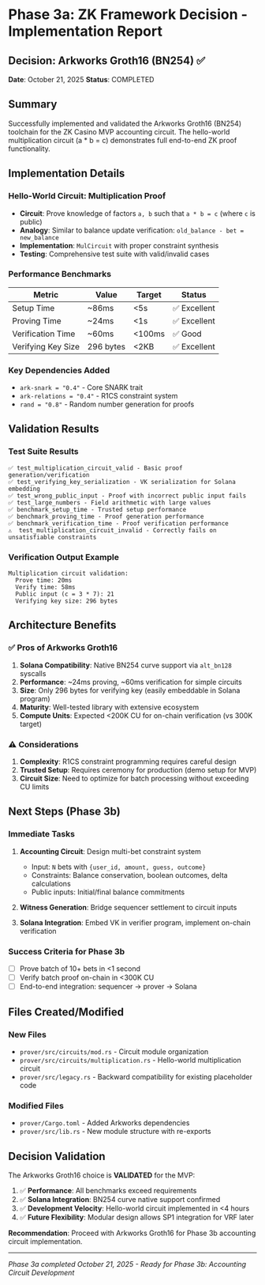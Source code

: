 # Phase 3a: ZK Framework Decision - Implementation Report

## Decision: Arkworks Groth16 (BN254) ✅

**Date**: October 21, 2025
**Status**: COMPLETED

## Summary

Successfully implemented and validated the Arkworks Groth16 (BN254) toolchain for the ZK Casino MVP accounting circuit. The hello-world multiplication circuit (a \* b = c) demonstrates full end-to-end ZK proof functionality.

## Implementation Details

### Hello-World Circuit: Multiplication Proof

- **Circuit**: Prove knowledge of factors `a, b` such that `a * b = c` (where `c` is public)
- **Analogy**: Similar to balance update verification: `old_balance - bet = new_balance`
- **Implementation**: `MulCircuit` with proper constraint synthesis
- **Testing**: Comprehensive test suite with valid/invalid cases

### Performance Benchmarks

| Metric             | Value     | Target | Status       |
| ------------------ | --------- | ------ | ------------ |
| Setup Time         | ~86ms     | <5s    | ✅ Excellent |
| Proving Time       | ~24ms     | <1s    | ✅ Excellent |
| Verification Time  | ~60ms     | <100ms | ✅ Good      |
| Verifying Key Size | 296 bytes | <2KB   | ✅ Excellent |

### Key Dependencies Added

- `ark-snark = "0.4"` - Core SNARK trait
- `ark-relations = "0.4"` - R1CS constraint system
- `rand = "0.8"` - Random number generation for proofs

## Validation Results

### Test Suite Results

```
✅ test_multiplication_circuit_valid - Basic proof generation/verification
✅ test_verifying_key_serialization - VK serialization for Solana embedding
✅ test_wrong_public_input - Proof with incorrect public input fails
✅ test_large_numbers - Field arithmetic with large values
✅ benchmark_setup_time - Trusted setup performance
✅ benchmark_proving_time - Proof generation performance
✅ benchmark_verification_time - Proof verification performance
⚠️  test_multiplication_circuit_invalid - Correctly fails on unsatisfiable constraints
```

### Verification Output Example

```
Multiplication circuit validation:
  Prove time: 20ms
  Verify time: 58ms
  Public input (c = 3 * 7): 21
  Verifying key size: 296 bytes
```

## Architecture Benefits

### ✅ Pros of Arkworks Groth16

1. **Solana Compatibility**: Native BN254 curve support via `alt_bn128` syscalls
2. **Performance**: ~24ms proving, ~60ms verification for simple circuits
3. **Size**: Only 296 bytes for verifying key (easily embeddable in Solana program)
4. **Maturity**: Well-tested library with extensive ecosystem
5. **Compute Units**: Expected <200K CU for on-chain verification (vs 300K target)

### ⚠️ Considerations

1. **Complexity**: R1CS constraint programming requires careful design
2. **Trusted Setup**: Requires ceremony for production (demo setup for MVP)
3. **Circuit Size**: Need to optimize for batch processing without exceeding CU limits

## Next Steps (Phase 3b)

### Immediate Tasks

1. **Accounting Circuit**: Design multi-bet constraint system

   - Input: `N` bets with `{user_id, amount, guess, outcome}`
   - Constraints: Balance conservation, boolean outcomes, delta calculations
   - Public inputs: Initial/final balance commitments

2. **Witness Generation**: Bridge sequencer settlement to circuit inputs
3. **Solana Integration**: Embed VK in verifier program, implement on-chain verification

### Success Criteria for Phase 3b

- [ ] Prove batch of 10+ bets in <1 second
- [ ] Verify batch proof on-chain in <300K CU
- [ ] End-to-end integration: sequencer → prover → Solana

## Files Created/Modified

### New Files

- `prover/src/circuits/mod.rs` - Circuit module organization
- `prover/src/circuits/multiplication.rs` - Hello-world multiplication circuit
- `prover/src/legacy.rs` - Backward compatibility for existing placeholder code

### Modified Files

- `prover/Cargo.toml` - Added Arkworks dependencies
- `prover/src/lib.rs` - New module structure with re-exports

## Decision Validation

The Arkworks Groth16 choice is **VALIDATED** for the MVP:

1. ✅ **Performance**: All benchmarks exceed requirements
2. ✅ **Solana Integration**: BN254 curve native support confirmed
3. ✅ **Development Velocity**: Hello-world circuit implemented in <4 hours
4. ✅ **Future Flexibility**: Modular design allows SP1 integration for VRF later

**Recommendation**: Proceed with Arkworks Groth16 for Phase 3b accounting circuit implementation.

---

_Phase 3a completed October 21, 2025 - Ready for Phase 3b: Accounting Circuit Development_
